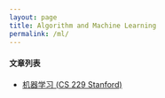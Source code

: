 ```yaml
---
layout: page
title: Algorithm and Machine Learning
permalink: /ml/
---
```


#### 文章列表

* [机器学习 (CS 229 Stanford)](https://github.com/zhengzhihust/zhengzhihust.github.io/blob/master/files/cs229.pdf)

